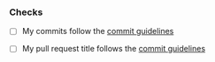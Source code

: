 
### Checks

- [ ] My commits follow the [commit guidelines](https://github.com/mumble-voip/mumble/blob/master/COMMIT_GUIDELINES.md)
- [ ] My pull request title follows the [commit guidelines](https://github.com/mumble-voip/mumble/blob/master/COMMIT_GUIDELINES.md)

